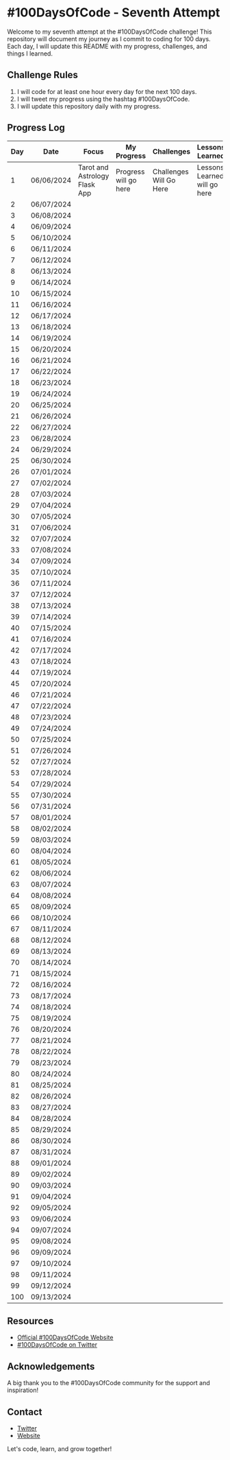 # #100DaysOfCode - Seventh Attempt

Welcome to my seventh attempt at the #100DaysOfCode challenge! This repository will document my journey as I commit to coding for 100 days. Each day, I will update this README with my progress, challenges, and things I learned.

## Challenge Rules

1. I will code for at least one hour every day for the next 100 days.
2. I will tweet my progress using the hashtag #100DaysOfCode.
3. I will update this repository daily with my progress.

## Progress Log

| Day | Date       | Focus                | My Progress               | Challenges                | Lessons Learned               |
|-----|------------|-----------------------|---------------------------|---------------------------|---------------------------|
| 1   | 06/06/2024 | Tarot and Astrology Flask App | Progress will go here | Challenges Will Go Here | Lessons Learned will go here |
| 2   | 06/07/2024 | | | | |
| 3   | 06/08/2024 |                      |                           |                           |                           |
| 4   | 06/09/2024 |                      |                           |                           |                           |
| 5   | 06/10/2024 |                      |                           |                           |                           |
| 6   | 06/11/2024 |                      |                           |                           |                           |
| 7   | 06/12/2024 |                      |                           |                           |                           |
| 8   | 06/13/2024 |                      |                           |                           |                           |
| 9   | 06/14/2024 |                      |                           |                           |                           |
| 10  | 06/15/2024 |                      |                           |                           |                           |
| 11  | 06/16/2024 |                      |                           |                           |                           |
| 12  | 06/17/2024 |                      |                           |                           |                           |
| 13  | 06/18/2024 |                      |                           |                           |                           |
| 14  | 06/19/2024 |                      |                           |                           |                           |
| 15  | 06/20/2024 |                      |                           |                           |                           |
| 16  | 06/21/2024 |                      |                           |                           |                           |
| 17  | 06/22/2024 |                      |                           |                           |                           |
| 18  | 06/23/2024 |                      |                           |                           |                           |
| 19  | 06/24/2024 |                      |                           |                           |                           |
| 20  | 06/25/2024 |                      |                           |                           |                           |
| 21  | 06/26/2024 |                      |                           |                           |                           |
| 22  | 06/27/2024 |                      |                           |                           |                           |
| 23  | 06/28/2024 |                      |                           |                           |                           |
| 24  | 06/29/2024 |                      |                           |                           |                           |
| 25  | 06/30/2024 |                      |                           |                           |                           |
| 26  | 07/01/2024 |                      |                           |                           |                           |
| 27  | 07/02/2024 |                      |                           |                           |                           |
| 28  | 07/03/2024 |                      |                           |                           |                           |
| 29  | 07/04/2024 |                      |                           |                           |                           |
| 30  | 07/05/2024 |                      |                           |                           |                           |
| 31  | 07/06/2024 |                      |                           |                           |                           |
| 32  | 07/07/2024 |                      |                           |                           |                           |
| 33  | 07/08/2024 |                      |                           |                           |                           |
| 34  | 07/09/2024 |                      |                           |                           |                           |
| 35  | 07/10/2024 |                      |                           |                           |                           |
| 36  | 07/11/2024 |                      |                           |                           |                           |
| 37  | 07/12/2024 |                      |                           |                           |                           |
| 38  | 07/13/2024 |                      |                           |                           |                           |
| 39  | 07/14/2024 |                      |                           |                           |                           |
| 40  | 07/15/2024 |                      |                           |                           |                           |
| 41  | 07/16/2024 |                      |                           |                           |                           |
| 42  | 07/17/2024 |                      |                           |                           |                           |
| 43  | 07/18/2024 |                      |                           |                           |                           |
| 44  | 07/19/2024 |                      |                           |                           |                           |
| 45  | 07/20/2024 |                      |                           |                           |                           |
| 46  | 07/21/2024 |                      |                           |                           |                           |
| 47  | 07/22/2024 |                      |                           |                           |                           |
| 48  | 07/23/2024 |                      |                           |                           |                           |
| 49  | 07/24/2024 |                      |                           |                           |                           |
| 50  | 07/25/2024 |                      |                           |                           |                           |
| 51  | 07/26/2024 |                      |                           |                           |                           |
| 52  | 07/27/2024 |                      |                           |                           |                           |
| 53  | 07/28/2024 |                      |                           |                           |                           |
| 54  | 07/29/2024 |                      |                           |                           |                           |
| 55  | 07/30/2024 |                      |                           |                           |                           |
| 56  | 07/31/2024 |                      |                           |                           |                           |
| 57  | 08/01/2024 |                      |                           |                           |                           |
| 58  | 08/02/2024 |                      |                           |                           |                           |
| 59  | 08/03/2024 |                      |                           |                           |                           |
| 60  | 08/04/2024 |                      |                           |                           |                           |
| 61  | 08/05/2024 |                      |                           |                           |                           |
| 62  | 08/06/2024 |                      |                           |                           |                           |
| 63  | 08/07/2024 |                      |                           |                           |                           |
| 64  | 08/08/2024 |                      |                           |                           |                           |
| 65  | 08/09/2024 |                      |                           |                           |                           |
| 66  | 08/10/2024 |                      |                           |                           |                           |
| 67  | 08/11/2024 |                      |                           |                           |                           |
| 68  | 08/12/2024 |                      |                           |                           |                           |
| 69  | 08/13/2024 |                      |                           |                           |                           |
| 70  | 08/14/2024 |                      |                           |                           |                           |
| 71  | 08/15/2024 |                      |                           |                           |                           |
| 72  | 08/16/2024 |                      |                           |                           |                           |
| 73  | 08/17/2024 |                      |                           |                           |                           |
| 74  | 08/18/2024 |                      |                           |                           |                           |
| 75  | 08/19/2024 |                      |                           |                           |                           |
| 76  | 08/20/2024 |                      |                           |                           |                           |
| 77  | 08/21/2024 |                      |                           |                           |                           |
| 78  | 08/22/2024 |                      |                           |                           |                           |
| 79  | 08/23/2024 |                      |                           |                           |                           |
| 80  | 08/24/2024 |                      |                           |                           |                           |
| 81  | 08/25/2024 |                      |                           |                           |                           |
| 82  | 08/26/2024 |                      |                           |                           |                           |
| 83  | 08/27/2024 |                      |                           |                           |                           |
| 84  | 08/28/2024 |                      |                           |                           |                           |
| 85  | 08/29/2024 |                      |                           |                           |                           |
| 86  | 08/30/2024 |                      |                           |                           |                           |
| 87  | 08/31/2024 |                      |                           |                           |                           |
| 88  | 09/01/2024 |                      |                           |                           |                           |
| 89  | 09/02/2024 |                      |                           |                           |                           |
| 90  | 09/03/2024 |                      |                           |                           |                           |
| 91  | 09/04/2024 |                      |                           |                           |                           |
| 92  | 09/05/2024 |                      |                           |                           |                           |
| 93  | 09/06/2024 |                      |                           |                           |                           |
| 94  | 09/07/2024 |                      |                           |                           |                           |
| 95  | 09/08/2024 |                      |                           |                           |                           |
| 96  | 09/09/2024 |                      |                           |                           |                           |
| 97  | 09/10/2024 |                      |                           |                           |                           |
| 98  | 09/11/2024 |                      |                           |                           |                           |
| 99  | 09/12/2024 |                      |                           |                           |                           |
| 100  | 09/13/2024 |                      |                           |                           |                           |

## Resources

- [Official #100DaysOfCode Website](http://100daysofcode.com/)
- [#100DaysOfCode on Twitter](https://twitter.com/search?q=%23100DaysOfCode)

## Acknowledgements

A big thank you to the #100DaysOfCode community for the support and inspiration!

## Contact

- [Twitter](https://twitter.com/aprilmaycodes)
- [Website](https://www.aprilmaycodes.com)

Let's code, learn, and grow together!
